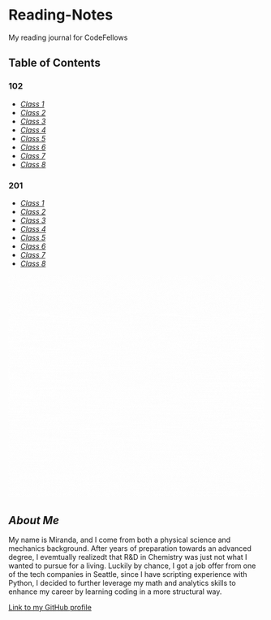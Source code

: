 # Reading-Notes

My reading journal for CodeFellows

## Table of Contents

### 102

- [*Class 1*](https://mirandalu2020.github.io/reading-notes/class1)
- [*Class 2*](https://mirandalu2020.github.io/reading-notes/class2)
- [*Class 3*](https://mirandalu2020.github.io/reading-notes/class3)
- [*Class 4*](https://mirandalu2020.github.io/reading-notes/class4)
- [*Class 5*](https://mirandalu2020.github.io/reading-notes/class5)
- [*Class 6*](https://mirandalu2020.github.io/reading-notes/class6)
- [*Class 7*](https://mirandalu2020.github.io/reading-notes/class7)
- [*Class 8*](https://mirandalu2020.github.io/reading-notes/class8)

### 201

- [*Class 1*](https://mirandalu2020.github.io/reading-notes/class1-201)
- [*Class 2*](https://mirandalu2020.github.io/reading-notes/class2-201)
- [*Class 3*](https://mirandalu2020.github.io/reading-notes/class3-201)
- [*Class 4*](https://mirandalu2020.github.io/reading-notes/class4-201)
- [*Class 5*](https://mirandalu2020.github.io/reading-notes/class5-201)
- [*Class 6*](https://mirandalu2020.github.io/reading-notes/class6-201)
- [*Class 7*](https://mirandalu2020.github.io/reading-notes/class7-201)
- [*Class 8*](https://mirandalu2020.github.io/reading-notes/class8-201)

![Alt text](RunningMan.gif)

## *About Me*

My name is Miranda, and I come from both a physical science and mechanics background. After years of preparation towards an advanced degree, I evemtually realizedt that R&D in Chemistry was just not what I wanted to pursue for a living. Luckily by chance, I got a job offer from one of the tech companies in Seattle, since I have scripting experience with Python,  I decided to further leverage my math and analytics skills to enhance my career by learning coding in a more structural way.

[Link to my GitHub profile](https://github.com/mirandalu2020)
